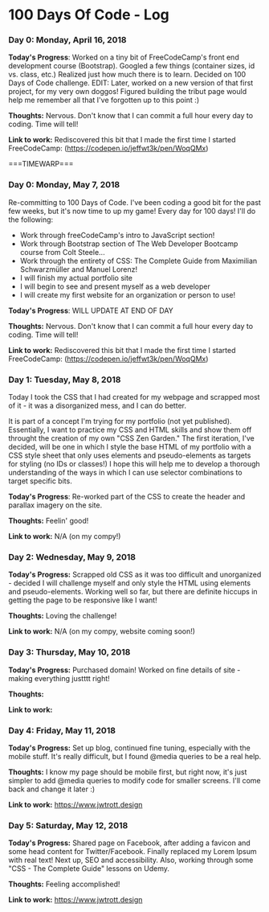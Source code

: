 # 100 Days Of Code - Log

### Day 0: Monday, April 16, 2018

**Today's Progress**: Worked on a tiny bit of FreeCodeCamp's front end development course (Bootstrap). Googled a few things (container sizes, id vs. class, etc.) Realized just how much there is to learn. Decided on 100 Days of Code challenge. EDIT: Later, worked on a new version of that first project, for my very own doggos! Figured building the tribut page would help me remember all that I've forgotten up to this point :)

**Thoughts:** Nervous. Don't know that I can commit a full hour every day to coding. Time will tell!

**Link to work:** Rediscovered this bit that I made the first time I started FreeCodeCamp: (https://codepen.io/jeffwt3k/pen/WoqQMx)

===TIMEWARP===

### Day 0: Monday, May 7, 2018

Re-committing to 100 Days of Code. I've been coding a good bit for the past few weeks, but it's now time to up my game! Every day for 100 days! I'll do the following:
- Work through freeCodeCamp's intro to JavaScript section!
- Work through Bootstrap section of The Web Developer Bootcamp course from Colt Steele...
- Work through the entirety of CSS: The Complete Guide from Maximilian Schwarzmüller and Manuel Lorenz!
- I will finish my actual portfolio site
- I will begin to see and present myself as a web developer
- I will create my first website for an organization or person to use!

**Today's Progress**: WILL UPDATE AT END OF DAY

**Thoughts:** Nervous. Don't know that I can commit a full hour every day to coding. Time will tell!

**Link to work:** Rediscovered this bit that I made the first time I started FreeCodeCamp: (https://codepen.io/jeffwt3k/pen/WoqQMx)



### Day 1: Tuesday, May 8, 2018

Today I took the CSS that I had created for my webpage and scrapped most of it - it was a disorganized mess, and I can do better.

It is part of a concept I'm trying for my portfolio (not yet published). Essentially, I want to practice my CSS and HTML skills and show them off throught the creation of my own "CSS Zen Garden." The first iteration, I've decided, will be one in which I style the base HTML of my portfolio with a CSS style sheet that only uses elements and pseudo-elements as targets for styling (no IDs or classes!) I hope this will help me to develop a thorough understanding of the ways in which I can use selector combinations to target specific bits.

**Today's Progress**: Re-worked part of the CSS to create the header and parallax imagery on the site.

**Thoughts:** Feelin' good!

**Link to work:** N/A (on my compy!)



### Day 2: Wednesday, May 9, 2018

**Today's Progress:** Scrapped old CSS as it was too difficult and unorganized - decided I will challenge myself and only style the HTML using elements and pseudo-elements. Working well so far, but there are definite hiccups in getting the page to be responsive like I want!

**Thoughts:** Loving the challenge!

**Link to work:** N/A (on my compy, website coming soon!)



### Day 3: Thursday, May 10, 2018

**Today's Progress:** Purchased domain! Worked on fine details of site - making everything justttt right!

**Thoughts:** 

**Link to work:**



### Day 4: Friday, May 11, 2018

**Today's Progress:** Set up blog, continued fine tuning, especially with the mobile stuff. It's really difficult, but I found @media queries to be a real help.

**Thoughts:** I know my page should be mobile first, but right now, it's just simpler to add @media queries to modify code for smaller screens. I'll come back and change it later :)

**Link to work:** https://www.jwtrott.design



### Day 5: Saturday, May 12, 2018

**Today's Progress:** Shared page on Facebook, after adding a favicon and some head content for Twitter/Facebook. Finally replaced my Lorem Ipsum with real text! Next up, SEO and accessibility. Also, working through some "CSS - The Complete Guide" lessons on Udemy.

**Thoughts:** Feeling accomplished!

**Link to work:** https://www.jwtrott.design
